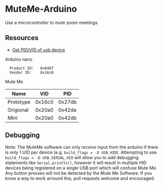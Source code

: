# MuteMe-Arduino

Use a microcontroller to mute zoom meetings


## Resources

- [Get PID/VID of usb device](https://kb.synology.com/en-ph/DSM/tutorial/How_do_I_check_the_PID_VID_of_my_USB_device#:~:text=To%20find%20PID%20%26%20VID%20on%20Mac%3A,view%20its%20PID%20and%20VID.)


Arduino nano

```
  Product ID:	0x0487
  Vendor ID:	0x16c0
```

Mute Me

| Name | VID | PID|
|--- | --- | --- |
| Prototype | 0x16c0 | 0x27db |
| Origional | 0x20a0 | 0x42da | 
| Mini | 0x20a0 | 0x42db | 



## Debugging

Note: The MuteMe software can only _receive_ input from the arduino if there is only 1 UID per device (e.g. `build_flags = -D USB_HID`). 
Attempting to use `build_flags = -D USB_SERIAL_HID` will allow you to add debugging statements like `Serial.println()`, however it will result in multiple HID devices being registered on a single USB port which will confuse Mute Me. Any button presses will not be detected by the Mute Me Software. If you know a way to work arround this, pull requests welcome and encouraged. 